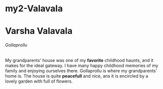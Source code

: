 # my2-Valavala
# Varsha Valavala
###### Gollaprollu
My grandparents' house was one of my **favorite** childhood haunts, and it makes for the ideal gateway. I have many happy childhood memories of my family and enjoying ourselves there. Gollaprollu is where my grandparents' home is. The house is quite **peacefull** and nice, ans it is encircled by a lovely garden with full of flowers. 

